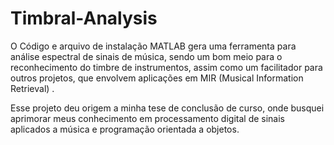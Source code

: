 # Timbral-Analysis
O Código e arquivo de instalação MATLAB gera uma ferramenta para análise espectral de sinais de música, sendo um bom meio para o reconhecimento do timbre de instrumentos, assim como um facilitador para outros projetos, que envolvem aplicações em MIR (Musical Information Retrieval) .

Esse projeto deu origem a minha tese de conclusão de curso, onde busquei aprimorar meus conhecimento em processamento digital de sinais aplicados a música e programação orientada a objetos.
